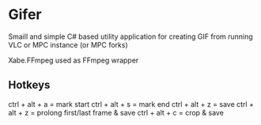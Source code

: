 # Gifer
Smaill and simple C# based utility application for creating GIF from running VLC or MPC instance (or MPC forks) 

Xabe.FFmpeg used as FFmpeg wrapper 

## Hotkeys
ctrl + alt + a = mark start
ctrl + alt + s = mark end
ctrl + alt + z = save
ctrl + alt + z = prolong first/last frame & save
ctrl + alt + c = crop & save
